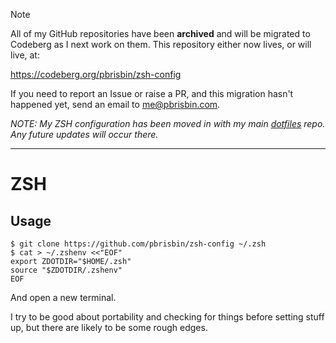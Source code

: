 > [!NOTE]
> All of my GitHub repositories have been **archived** and will be migrated to
> Codeberg as I next work on them. This repository either now lives, or will
> live, at:
>
> https://codeberg.org/pbrisbin/zsh-config
>
> If you need to report an Issue or raise a PR, and this migration hasn't
> happened yet, send an email to me@pbrisbin.com.

*NOTE: My ZSH configuration has been moved in with my main [dotfiles][] 
repo. Any future updates will occur there.*

[dotfiles]: https://github.com/pbrisbin/dotfiles

---

# ZSH

## Usage

~~~
$ git clone https://github.com/pbrisbin/zsh-config ~/.zsh
$ cat > ~/.zshenv <<"EOF"
export ZDOTDIR="$HOME/.zsh"
source "$ZDOTDIR/.zshenv"
EOF
~~~

And open a new terminal.

I try to be good about portability and checking for things before 
setting stuff up, but there are likely to be some rough edges.
